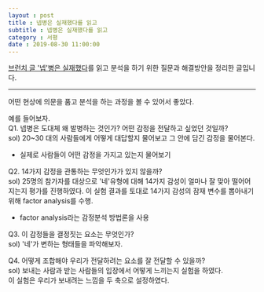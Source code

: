 ```yaml
---
layout : post
title : 넵병은 실재했다를 읽고
subtitle : 넵병은 실재했다를 읽고
category : 서평
date : 2019-08-30 11:00:00
---
```


[브런치 글 '넵'병은 실재했다](https://brunch.co.kr/@kklloop/6?utm_source=pf_brunch&utm_campaign=weekly)를 읽고 분석을 하기 위한 질문과 해결방안을 정리한 글입니다.


-------------------  
어떤 현상에 의문을 품고 분석을 하는 과정을 볼 수 있어서 좋았다.  


예를 들어보자.  
Q1. 넵병은 도대체 왜 발병하는 것인가? 어떤 감정을 전달하고 싶었던 것일까?  
sol) 20~30 대의 사람들에게 어떻게 대답할지 물어보고 그 안에 담긴 감정을 물어본다.  
- 실제로 사람들이 어떤 감정을 가지고 있는지 물어보기  


Q2. 14가지 감정을 관통하는 무엇인가가 있지 않을까?  
sol) 25명의 참가자를 대상으로 '네'유형에 대해 14가지 감성이 얼마나 잘 맞아 떨어어지는지 평가를 진행하였다. 이 실험 결과를 토대로 14가지 감성의 잠재 변수를 뽑아내기 위해 factor analysis를 수행.   
- factor analysis라는 감정분석 방법론을 사용  


Q3. 이 감정들을 결정짓는 요소는 무엇인가?  
sol) '네'가 변하는 형태들을 파악해보자.  


Q4. 어떻게 조합해야 우리가 전달하려는 요소를 잘 전달할 수 있을까?  
sol) 보내는 사람과 받는 사람들의 입장에서 어떻게 느끼는지 실험을 하였다.  
        이 실험은 우리가 보내려는 느낌을 두 축으로 설정하였다.  
